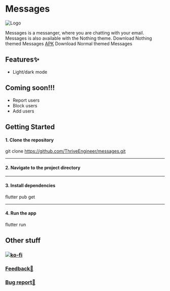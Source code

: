 

# Messages

![Logo](https://framerusercontent.com/images/S1reQas41vn9JiEzgT3TxwQbIUw.png)

Messages is a messanger, where you are chatting with your email. Messages is also available with the Nothing theme. 
Download Nothing themed Messages [APK](https://github.com/ThriveEngineer/messages/releases/download/v1.0.0/app-release.apk)
Download Normal themed Messages

## Features✨
- Light/dark mode

## Coming soon!!!
- Report users
- Block users
- Add users

## Getting Started
#### 1. Clone the repository

git clone https://github.com/ThriveEngineer/messages.git

-----------------------------------------------------------------------
#### 2. Navigate to the project directory

-----------------------------------------------------------------------
#### 3. Install dependencies

flutter pub get

-----------------------------------------------------------------------
#### 4. Run the app

flutter run


## Other stuff
### [![ko-fi](https://ko-fi.com/img/githubbutton_sm.svg)](https://ko-fi.com/L4L115XHM6)
### [Feedback🤚](https://tinted-seaplane-cb4.notion.site/12a93fc8858b8026820dd172dffdb309?pvs=105)
### [Bug report🐞](https://tinted-seaplane-cb4.notion.site/12a93fc8858b80f390eadfc3905f79de?pvs=105)
